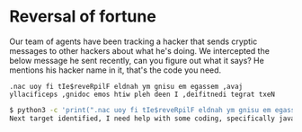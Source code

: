 # Reversal of fortune

Our team of agents have been tracking a hacker that sends cryptic messages to other hackers about what he's doing. We intercepted the below message he sent recently, can you figure out what it says? He mentions his hacker name in it, that's the code you need.

`.nac uoy fi tIe$reveRpilF eldnah ym gnisu em egassem ,avaj yllacificeps ,gnidoc emos htiw pleh deen I ,deifitnedi tegrat txeN`

```bash
$ python3 -c 'print(".nac uoy fi tIe$reveRpilF eldnah ym gnisu em egassem ,avaj yllacificeps ,gnidoc emos htiw pleh deen I ,deifitnedi tegrat txeN"[::-1])'
Next target identified, I need help with some coding, specifically java, message me using my handle FlipRever$eIt if you can.
```
